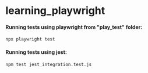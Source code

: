 # learning_playwright

#### Running tests using playwright from "play_test" folder:
```
npx playwright test
```


#### Running tests using jest: 
```
npm test jest_integration.test.js
```
